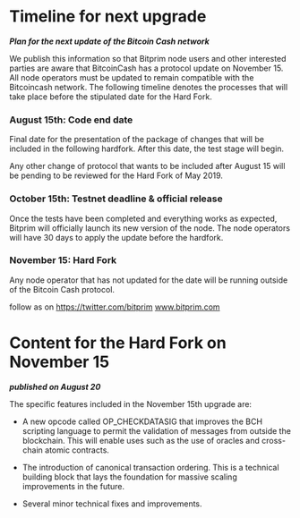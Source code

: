 # Timeline for next upgrade

**_Plan for the next update of the Bitcoin Cash network_**

We publish this information so that Bitprim node users and other interested parties are aware that BitcoinCash has a protocol update on November 15. All node operators must be updated to remain compatible with the Bitcoincash network. The following timeline denotes the processes that will take place before the stipulated date for the Hard Fork.

### August 15th: Code end date

Final date for the presentation of the package of changes that will be included in the following hardfork. After this date, the test stage will begin.

Any other change of protocol that wants to be included after August 15 will be pending to be reviewed for the Hard Fork of May 2019.

### October 15th: Testnet deadline & official release

Once the tests have been completed and everything works as expected, Bitprim will officially launch its new version of the node. The node operators will have 30 days to apply the update before the hardfork.

### November 15: Hard Fork

Any node operator that has not updated for the date will be running outside of the Bitcoin Cash protocol.

follow as on https://twitter.com/bitprim
www.bitprim.com

###
#
###

# Content for the Hard Fork on November 15

**_published on August 20_**

The specific features included in the November 15th upgrade are:

* A new opcode called OP_CHECKDATASIG that improves the BCH scripting language to permit the validation of messages from outside the blockchain. This will enable uses such as the use of oracles and cross-chain atomic contracts.

* The introduction of canonical transaction ordering. This is a technical building block that lays the foundation for massive scaling improvements in the future.

* Several minor technical fixes and improvements.

